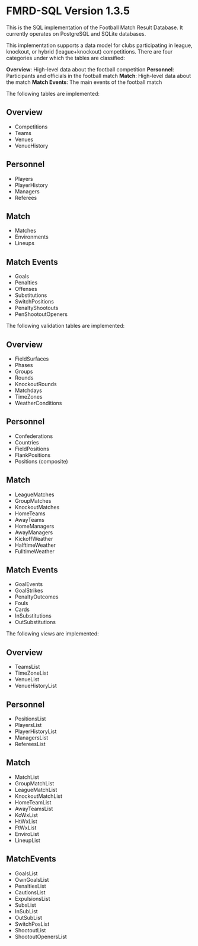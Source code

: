 FMRD-SQL Version 1.3.5
======================

This is the SQL implementation of the Football Match Result Database.
It currently operates on PostgreSQL and SQLite databases.

This implementation supports a data model for clubs participating in
league, knockout, or hybrid (league+knockout) competitions.  There 
are four categories under which the tables are classified:

**Overview**: High-level data about the football competition
**Personnel**: Participants and officials in the football match
**Match**: High-level data about the match
**Match Events**: The main events of the football match

The following tables are implemented:

Overview
--------

* Competitions
* Teams
* Venues
* VenueHistory

Personnel
---------

* Players
* PlayerHistory
* Managers
* Referees

Match
-----

* Matches
* Environments
* Lineups

Match Events
------------

* Goals
* Penalties
* Offenses
* Substitutions
* SwitchPositions
* PenaltyShootouts
* PenShootoutOpeners

The following validation tables are implemented:

Overview
--------

* FieldSurfaces
* Phases
* Groups
* Rounds
* KnockoutRounds
* Matchdays
* TimeZones
* WeatherConditions

Personnel
---------

* Confederations
* Countries
* FieldPositions
* FlankPositions
* Positions (composite)

Match
-----

* LeagueMatches
* GroupMatches
* KnockoutMatches
* HomeTeams
* AwayTeams
* HomeManagers
* AwayManagers
* KickoffWeather
* HalftimeWeather
* FulltimeWeather

Match Events
------------

* GoalEvents
* GoalStrikes
* PenaltyOutcomes
* Fouls
* Cards
* InSubstitutions
* OutSubstitutions

The following views are implemented:

Overview
--------

* TeamsList
* TimeZoneList
* VenueList
* VenueHistoryList

Personnel
---------

* PositionsList
* PlayersList
* PlayerHistoryList
* ManagersList
* RefereesList

Match
-----

* MatchList
* GroupMatchList
* LeagueMatchList
* KnockoutMatchList
* HomeTeamList
* AwayTeamsList
* KoWxList
* HtWxList
* FtWxList
* EnviroList
* LineupList

MatchEvents
-----------

* GoalsList
* OwnGoalsList
* PenaltiesList
* CautionsList
* ExpulsionsList
* SubsList
* InSubList
* OutSubList
* SwitchPosList
* ShootoutList
* ShootoutOpenersList

